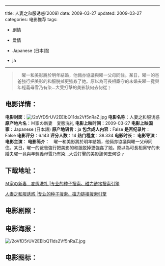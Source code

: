 
---
title: 人妻之和服诱惑(2009)
date: 2009-03-27
updated: 2009-03-27
categories: 电影推荐
tags:
- 剧情
- 爱情

- Japanese (日本語)
- ja
---


> 　曜一和美影將於明年結婚，他倆亦協議與曜一父母同住。某日，曜一的爸爸強行把美影的和服脱掉更強姦了她。原以為可長相廝守的未婚夫曜一竟與年輕義母雪乃有染…大受打擊的美影該何去何從﹖

## **电影详情**：

**电影封面**：<img src="https://image.tmdb.org/t/p/w200/2oVfD5rUV2EElbQ11ds2Vf5nRaZ.jpg" alt="/2oVfD5rUV2EElbQ11ds2Vf5nRaZ.jpg" title="/2oVfD5rUV2EElbQ11ds2Vf5nRaZ.jpg">
**电影名称**：人妻之和服诱惑
**原产地片名**：Ｍ家の新妻　変態洗礼
**电影上映时间**：2009-03-27
**电影上映国家**：Japanese (日本語)
**原产地语言**：ja
**包含成人内容**：False
**是否纪录片**：False
**电影评分**：6.143
**评分人数**：14
**热门程度**：38.334
**电影时长**：
**电影导演**：
**电影主演**：
**电影简介**：　曜一和美影將於明年結婚，他倆亦協議與曜一父母同住。某日，曜一的爸爸強行把美影的和服脱掉更強姦了她。原以為可長相廝守的未婚夫曜一竟與年輕義母雪乃有染…大受打擊的美影該何去何從﹖

## **下载地址**：
[Ｍ家の新妻　変態洗礼 |专业的种子搜索、磁力链接搜索引擎](https://movie.amd794.com:2083/?search=%EF%BC%AD%E5%AE%B6%E3%81%AE%E6%96%B0%E5%A6%BB%E3%80%80%E5%A4%89%E6%85%8B%E6%B4%97%E7%A4%BC&ordering=&mode=match_phrase&page_size=10&page=1)

[人妻之和服诱惑 |专业的种子搜索、磁力链接搜索引擎](https://movie.amd794.com:2083/?search=%E4%BA%BA%E5%A6%BB%E4%B9%8B%E5%92%8C%E6%9C%8D%E8%AF%B1%E6%83%91&ordering=&mode=match_phrase&page_size=10&page=1)
 

## **电影剧照**：


## **电影海报**：
<img src="https://image.tmdb.org/t/p/original/2oVfD5rUV2EElbQ11ds2Vf5nRaZ.jpg" alt="/2oVfD5rUV2EElbQ11ds2Vf5nRaZ.jpg" title="/2oVfD5rUV2EElbQ11ds2Vf5nRaZ.jpg">

## **电影图标**：


